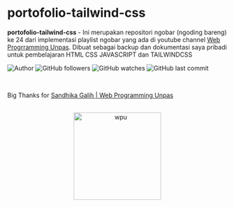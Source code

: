 # portofolio-tailwind-css

**portofolio-tailwind-css** -  Ini merupakan repositori ngobar (ngoding bareng) ke 24 dari implementasi playlist ngobar yang ada di youtube channel [Web Progrramming Unpas](https://youtu.be/kvyJPvJKTBI). Dibuat sebagai backup dan dokumentasi saya pribadi untuk pembelajaran HTML CSS JAVASCRIPT dan  TAILWINDCSS 

![Author](https://img.shields.io/badge/made%20by-Ardywsptr-blue)
![GitHub followers](https://img.shields.io/github/followers/Ardywsptr?style=social)
![GitHub watches](https://img.shields.io/github/stars/Ardywsptr/website-responsive-css-grid?style=social)
![GitHub last commit](https://img.shields.io/github/last-commit/Ardywsptr/portofolio-tailwind-css)

<br clear="both">

Big Thanks for [Sandhika Galih | Web Programming Unpas](https://www.youtube.com/@sandhikagalihWPU)

<br clear="both">

<div align="center">
  <img src="https://i.postimg.cc/BvnhgP58/wpu.png" alt="wpu" width="200px">
</div>
